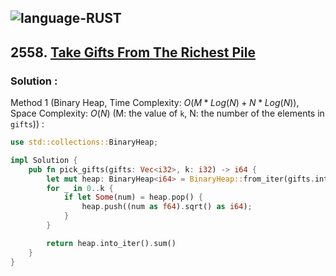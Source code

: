 ![language-RUST](https://img.shields.io/badge/RUST-8d4004?style=for-the-badge&logo=RUST)
---

## 2558. [Take Gifts From The Richest Pile](https://leetcode.com/problems/take-gifts-from-the-richest-pile)

### Solution :

Method 1 (Binary Heap, Time Complexity: $O(M*Log(N)+N*Log(N))$, Space Complexity: $O(N)$ (M: the value of `k`, N: the number of the elements in `gifts`)) :
```Rust
use std::collections::BinaryHeap;

impl Solution {
    pub fn pick_gifts(gifts: Vec<i32>, k: i32) -> i64 {
        let mut heap: BinaryHeap<i64> = BinaryHeap::from_iter(gifts.into_iter().map(|num| num as i64));
        for _ in 0..k {
            if let Some(num) = heap.pop() {
                heap.push((num as f64).sqrt() as i64);
            }
        }

        return heap.into_iter().sum()
    }
}
```
